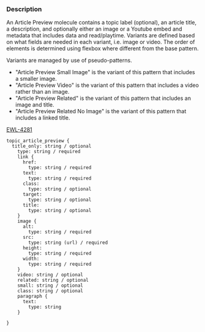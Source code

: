 ### Description
An Article Preview molecule contains a topic label (optional), an article title, a description, and optionally either an image or a Youtube embed and metadata that includes data and read/playtime. Variants are defined based on what fields are needed in each variant, i.e. image or video. The order of elements is determined using flexbox where different from the base pattern.

Variants are managed by use of pseudo-patterns.

- "Article Preview Small Image" is the variant of this pattern that includes a smaller image.
- "Article Preview Video" is the variant of this pattern that includes a video rather than an image.
- "Article Preview Related" is the variant of this pattern that includes an image and title.
- "Article Preview Related No Image" is the variant of this pattern that includes a linked title.

[EWL-4281](https://issues.ama-assn.org/browse/EWL-4281)

~~~
topic_article_preview {
  title_only: string / optional
    type: string / required
    link {
      href:
        type: string / required
      text:
        type: string / required
      class:
        type: string / optional
      target:
        type: string / optional
      title:
        type: string / optional
    }
    image {
      alt:
        type: string / required
      src:
        type: string (url) / required
      height:
        type: string / required
      width:
        type: string / required
    }
    video: string / optional
    related: string / optional
    small: string / optional
    class: string / optional
    paragraph {
      text:
        type: string
    }
    
}
~~~
